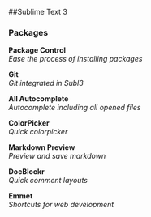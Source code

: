 ##Sublime Text 3
### Packages
**Package Control**         
*Ease the process of installing packages*

**Git**         
*Git integrated in Subl3*

**All Autocomplete**                 
*Autocomplete including all opened files*

**ColorPicker**          
*Quick colorpicker*

**Markdown Preview**            
*Preview and save markdown*

**DocBlockr**            
*Quick comment layouts*

**Emmet**              
*Shortcuts for web development*